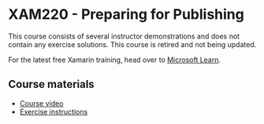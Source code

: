 # XAM220 - Preparing for Publishing

This course consists of several instructor demonstrations and does not contain any exercise solutions.
This course is retired and not being updated.

For the latest free Xamarin training, head over to [Microsoft Learn](https://aka.ms/learn-xamarin).

## Course materials

* [Course video](https://youtu.be/FwHN7HZnX9c)
* [Exercise instructions](https://XamarinUniversity.github.io/XAM220/)
